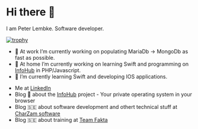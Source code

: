 # Hi there 👋

I am Peter Lembke. Software developer.

[![trophy](https://github-profile-trophy.vercel.app/?username=peterlembke&theme=onedark)](https://github.com/ryo-ma/github-profile-trophy)

- 🔭 At work I’m currently working on populating MariaDb -> MongoDb as fast as possible.
- 🔭 At home I’m currently working on learning Swift and programming on [InfoHub](https://blog.infohub.se/) in PHP/Javascript.
- 🌱 I’m currently learning Swift and developing IOS applications.

* Me at [LinkedIn](https://www.linkedin.com/in/peter-lembke-4b607293/)
* Blog 🏴󠁧󠁢󠁥󠁮󠁧󠁿 about the [InfoHub](https://blog.infohub.se/) project - Your private operating system in your browser
* Blog 🇸🇪 about software development and othert technical stuff at [CharZam software](https://charzam.com/)
* Blog 🇸🇪 about training at [Team Fakta](https://teamfakta.se/)
